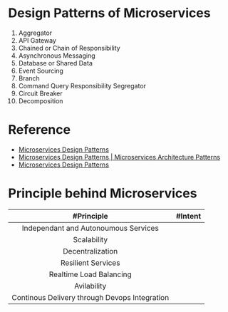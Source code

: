 # Design Patterns of Microservices

1. Aggregator
2. API Gateway
3. Chained or Chain of Responsibility
4. Asynchronous Messaging
5. Database or Shared Data
6. Event Sourcing
7. Branch
8. Command Query Responsibility Segregator
9. Circuit Breaker
10. Decomposition

# Reference
* [Microservices Design Patterns](https://www.edureka.co/blog/microservices-design-patterns#DesignPatternsofMicroservices)
* [Microservices Design Patterns | Microservices Architecture Patterns](https://www.youtube.com/watch?v=xuH81XGWeGQ)
* [Microservices Design Patterns](https://www.youtube.com/watch?v=xuH81XGWeGQ)

# Principle behind Microservices
| #Principle  | #Intent |
| :---: | :---: | 
| Independant and Autonoumous Services |  |
| Scalability |   |
| Decentralization |  |
| Resilient Services |   |
| Realtime Load Balancing |  |
| Avilability |  |
| Continous Delivery through Devops Integration |  |
